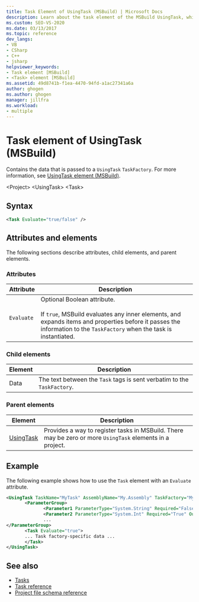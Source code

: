 ```yaml
---
title: Task Element of UsingTask (MSBuild) | Microsoft Docs
description: Learn about the task element of the MSBuild UsingTask, which contains the data that is passed to a UsingTask TaskFactory.
ms.custom: SEO-VS-2020
ms.date: 03/13/2017
ms.topic: reference
dev_langs:
- VB
- CSharp
- C++
- jsharp
helpviewer_keywords:
- Task element [MSBuild]
- <Task> element [MSBuild]
ms.assetid: 49d8741b-f1ea-4470-94fd-a1ac27341a6a
author: ghogen
ms.author: ghogen
manager: jillfra
ms.workload:
- multiple
---
```

# Task element of UsingTask (MSBuild)

Contains the data that is passed to a `UsingTask` `TaskFactory`. For more information, see [UsingTask element (MSBuild)](../msbuild/usingtask-element-msbuild.md).

 \<Project>
 \<UsingTask>
 \<Task>

## Syntax

```xml
<Task Evaluate="true/false" />
```

## Attributes and elements

 The following sections describe attributes, child elements, and parent elements.

### Attributes

|Attribute|Description|
|---------------|-----------------|
|`Evaluate`|Optional Boolean attribute.<br /><br /> If `true`, MSBuild evaluates any inner elements, and expands items and properties before it passes the information to the `TaskFactory` when the task is instantiated.|

### Child elements

|Element|Description|
|-------------|-----------------|
|Data|The text between the `Task` tags is sent verbatim to the `TaskFactory`.|

### Parent elements

| Element | Description |
| - | - |
| [UsingTask](../msbuild/usingtask-element-msbuild.md) | Provides a way to register tasks in MSBuild. There may be zero or more `UsingTask` elements in a project. |

## Example

 The following example shows how to use the `Task` element with an `Evaluate` attribute.

```xml
<UsingTask TaskName="MyTask" AssemblyName="My.Assembly" TaskFactory="MyTaskFactory">
       <ParameterGroup>
              <Parameter1 ParameterType="System.String" Required="False" Output="False"/>
              <Parameter2 ParameterType="System.Int" Required="True" Output="False"/>
              ...
</ParameterGroup>
       <Task Evaluate="true">
       ... Task factory-specific data ...
       </Task>
</UsingTask>
```

## See also

- [Tasks](../msbuild/msbuild-tasks.md)
- [Task reference](../msbuild/msbuild-task-reference.md)
- [Project file schema reference](../msbuild/msbuild-project-file-schema-reference.md)
